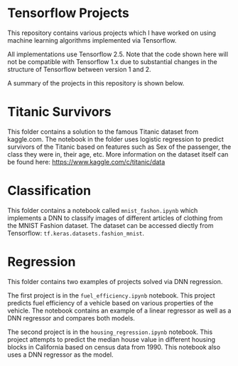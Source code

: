 # Tensorflow Projects

This repository contains various projects which I have worked on using machine learning algorithms
implemented via Tensorflow.

All implementations use Tensorflow 2.5. Note that the code shown here will not be compatible with
Tensorflow 1.x due to substantial changes in the structure of Tensorflow between version 1 and 2.

A summary of the projects in this repository is shown below.

# Titanic Survivors

This folder contains a solution to the famous Titanic dataset from kaggle.com. The notebook 
in the folder uses logistic regression to predict survivors of the Titanic based on
features such as Sex of the passenger, the class they were in, their age, etc. More 
information on the dataset itself can be found here: https://www.kaggle.com/c/titanic/data

# Classification

This folder contains a notebook called `mnist_fashon.ipynb` which implements a DNN to classify
images of different articles of clothing from the MNIST Fashion dataset. The dataset can be
accessed diectly from Tensorflow: `tf.keras.datasets.fashion_mnist`.

# Regression

This folder contains two examples of projects solved via DNN regression.

The first project is in the `fuel_efficiency.ipynb` notebook. This project predicts fuel
efficiency of a vehicle based on various properties of the vehicle. The notebook contains
an example of a linear regressor as well as a DNN regressor and compares both models.

The second project is in the `housing_regression.ipynb` notebook. This project attempts
to predict the median house value in different housing blocks in California based on 
census data from 1990. This notebook also uses a DNN regressor as the model.


